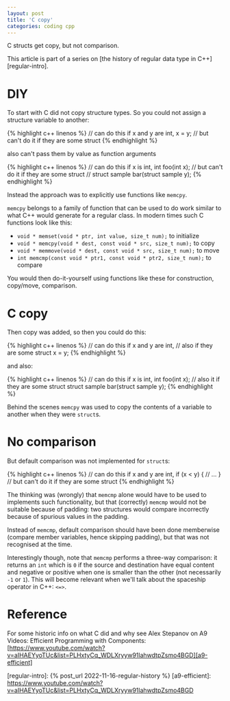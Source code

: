 ```yaml
---
layout: post
title: 'C copy'
categories: coding cpp
---
```


C structs get copy, but not comparison.

This article is part of a series on [the history of regular data type in
C++][regular-intro].


# DIY

To start with C did not copy structure types. So you could not assign a
structure variable to another:

{% highlight c++ linenos %}
// can do this if x and y are int,
x = y;
// but can't do it if they are some struct
{% endhighlight %}

also can't pass them by value as function arguments

{% highlight c++ linenos %}
// can do this if x is int,
int foo(int x);
// but can't do it if they are some struct
// struct sample bar(struct sample y);
{% endhighlight %}

Instead the approach was to explicitly use functions like `memcpy`.

`memcpy` belongs to a family of function that can be used to do work similar to
what C++ would generate for a regular class. In modern times such C functions
look like this:
- `void * memset(void * ptr, int value, size_t num);` to initialize
- `void * memcpy(void * dest, const void * src, size_t num);` to copy
- `void * memmove(void * dest, const void * src, size_t num);` to move
- `int memcmp(const void * ptr1, const void * ptr2, size_t num);` to compare

You would then do-it-yourself using functions like these for construction,
copy/move, comparison.


# C copy

Then copy was added, so then you could do this:

{% highlight c++ linenos %}
// can do this if x and y are int,
// also if they are some struct
x = y;
{% endhighlight %}

and also:

{% highlight c++ linenos %}
// can do this if x is int,
int foo(int x);
// also it if they are some struct
struct sample bar(struct sample y);
{% endhighlight %}

Behind the scenes `memcpy` was used to copy the contents of a variable to
another when they were `struct`s.


# No comparison

But default comparison was not implemented for `struct`s:

{% highlight c++ linenos %}
// can do this if x and y are int,
if (x < y) {
  // ...
}
// but can't do it if they are some struct
{% endhighlight %}

The thinking was (wrongly) that `memcmp` alone would have to be used to
implements such functionality, but that (correctly) `memcmp` would not be
suitable because of padding: two structures would compare incorrectly because
of spurious values in the padding.

Instead of `memcmp`, default comparison should have been done memberwise
(compare member variables, hence skipping padding), but that was not recognised
at the time.

Interestingly though, note that `memcmp` performs a three-way comparison: it
returns an `int` which is `0` if the source and destination have equal content
and negative or positive when one is smaller than the other (not necessarily
`-1` or `1`). This will become relevant when we'll talk about the spaceship
operator in C++: `<=>`.


# Reference

For some historic info on what C did and why see Alex Stepanov on A9 Videos: Efficient
Programming with Components:<br/>
[https://www.youtube.com/watch?v=aIHAEYyoTUc&list=PLHxtyCq_WDLXryyw91lahwdtpZsmo4BGD][a9-efficient]


[regular-intro]:   {% post_url 2022-11-16-regular-history %}
[a9-efficient]: https://www.youtube.com/watch?v=aIHAEYyoTUc&list=PLHxtyCq_WDLXryyw91lahwdtpZsmo4BGD
